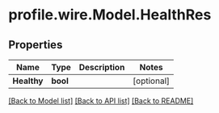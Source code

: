 # profile.wire.Model.HealthRes

## Properties

Name | Type | Description | Notes
------------ | ------------- | ------------- | -------------
**Healthy** | **bool** |  | [optional] 

[[Back to Model list]](../README.md#documentation-for-models) [[Back to API list]](../README.md#documentation-for-api-endpoints) [[Back to README]](../README.md)

